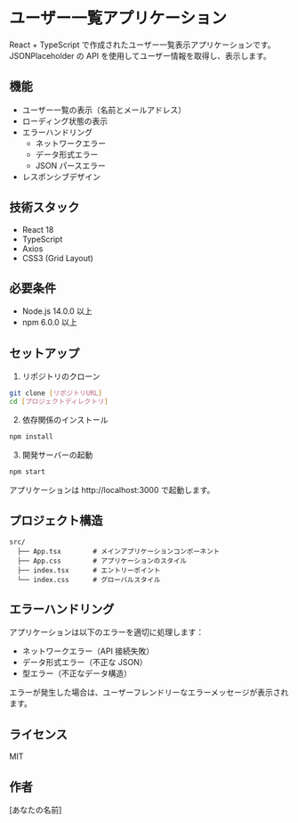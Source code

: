 # ユーザー一覧アプリケーション

React + TypeScript で作成されたユーザー一覧表示アプリケーションです。JSONPlaceholder の API を使用してユーザー情報を取得し、表示します。

## 機能

- ユーザー一覧の表示（名前とメールアドレス）
- ローディング状態の表示
- エラーハンドリング
  - ネットワークエラー
  - データ形式エラー
  - JSON パースエラー
- レスポンシブデザイン

## 技術スタック

- React 18
- TypeScript
- Axios
- CSS3 (Grid Layout)

## 必要条件

- Node.js 14.0.0 以上
- npm 6.0.0 以上

## セットアップ

1. リポジトリのクローン

```bash
git clone [リポジトリURL]
cd [プロジェクトディレクトリ]
```

2. 依存関係のインストール

```bash
npm install
```

3. 開発サーバーの起動

```bash
npm start
```

アプリケーションは http://localhost:3000 で起動します。

## プロジェクト構造

```
src/
  ├── App.tsx        # メインアプリケーションコンポーネント
  ├── App.css        # アプリケーションのスタイル
  ├── index.tsx      # エントリーポイント
  └── index.css      # グローバルスタイル
```

## エラーハンドリング

アプリケーションは以下のエラーを適切に処理します：

- ネットワークエラー（API 接続失敗）
- データ形式エラー（不正な JSON）
- 型エラー（不正なデータ構造）

エラーが発生した場合は、ユーザーフレンドリーなエラーメッセージが表示されます。

## ライセンス

MIT

## 作者

[あなたの名前]
